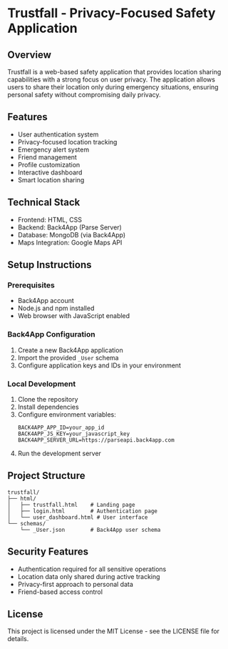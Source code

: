 # Trustfall - Privacy-Focused Safety Application

## Overview
Trustfall is a web-based safety application that provides location sharing capabilities with a strong focus on user privacy. The application allows users to share their location only during emergency situations, ensuring personal safety without compromising daily privacy.

## Features
- User authentication system
- Privacy-focused location tracking
- Emergency alert system
- Friend management
- Profile customization
- Interactive dashboard
- Smart location sharing

## Technical Stack
- Frontend: HTML, CSS
- Backend: Back4App (Parse Server)
- Database: MongoDB (via Back4App)
- Maps Integration: Google Maps API

## Setup Instructions

### Prerequisites
- Back4App account
- Node.js and npm installed
- Web browser with JavaScript enabled

### Back4App Configuration
1. Create a new Back4App application
2. Import the provided `_User` schema
3. Configure application keys and IDs in your environment

### Local Development
1. Clone the repository
2. Install dependencies
3. Configure environment variables:
   ```
   BACK4APP_APP_ID=your_app_id
   BACK4APP_JS_KEY=your_javascript_key
   BACK4APP_SERVER_URL=https://parseapi.back4app.com
   ```
4. Run the development server

## Project Structure
```
trustfall/
├── html/
│   ├── trustfall.html    # Landing page
│   ├── login.html        # Authentication page
│   └── user_dashboard.html # User interface           
└── schemas/
    └── _User.json        # Back4App user schema
```

## Security Features
- Authentication required for all sensitive operations
- Location data only shared during active tracking
- Privacy-first approach to personal data
- Friend-based access control

## License
This project is licensed under the MIT License - see the LICENSE file for details.